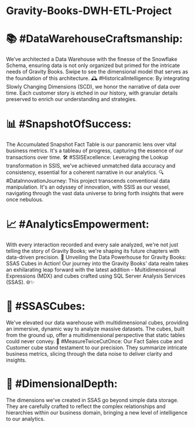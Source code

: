 # Gravity-Books-DWH-ETL-Project

<h1>📚 #DataWarehouseCraftsmanship:</h1>
We’ve architected a Data Warehouse with the finesse of the Snowflake Schema, ensuring data is not only organized but primed for the intricate needs of Gravity Books. Swipe to see the dimensional model that serves as the foundation of this architecture.
🕰️ #HistoricalIntelligence:
By integrating Slowly Changing Dimensions (SCD), we honor the narrative of data over time. Each customer story is etched in our history, with granular details preserved to enrich our understanding and strategies.
<h1>📊 #SnapshotOfSuccess:</h1>
The Accumulated Snapshot Fact Table is our panoramic lens over vital business metrics. It's a tableau of progress, capturing the essence of our transactions over time.
🛠️ #SSISExcellence:
Leveraging the Lookup transformation in SSIS, we've achieved unmatched data accuracy and consistency, essential for a coherent narrative in our analytics.
🔍 #DataInnovationJourney:
This project transcends conventional data manipulation. It's an odyssey of innovation, with SSIS as our vessel, navigating through the vast data universe to bring forth insights that were once nebulous.
<h1>📈 #AnalyticsEmpowerment:</h1>
With every interaction recorded and every sale analyzed, we're not just telling the story of Gravity Books; we're shaping its future chapters with data-driven precision.
🎉 Unveiling the Data Powerhouse for Gravity Books: SSAS Cubes in Action!
Our journey into the Gravity Books' data realm takes an exhilarating leap forward with the latest addition - Multidimensional Expressions (MDX) and cubes crafted using SQL Server Analysis Services (SSAS). 🌐✨
<h1>🧊 #SSASCubes:</h1>
We've elevated our data warehouse with multidimensional cubes, providing an immersive, dynamic way to analyze massive datasets. The cubes, built from the ground up, offer a multidimensional perspective that static tables could never convey.
📏 #MeasureTwiceCutOnce:
Our Fact Sales cube and Customer cube stand testament to our precision. They summarize intricate business metrics, slicing through the data noise to deliver clarity and insights.
<h1>🔗 #DimensionalDepth:</h1>
The dimensions we've created in SSAS go beyond simple data storage. They are carefully crafted to reflect the complex relationships and hierarchies within our business domain, bringing a new level of intelligence to our analytics.
